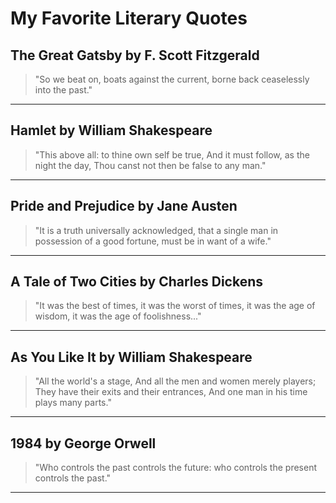 # My Favorite Literary Quotes

## The Great Gatsby by F. Scott Fitzgerald

> "So we beat on, boats against the current, borne back ceaselessly into the past."

---

## Hamlet by William Shakespeare

> "This above all: to thine own self be true,
And it must follow, as the night the day,
Thou canst not then be false to any man."

---

## Pride and Prejudice by Jane Austen

> "It is a truth universally acknowledged, that a single man in possession of a good fortune, must be in want of a wife."

---

## A Tale of Two Cities by Charles Dickens

> "It was the best of times, it was the worst of times, it was the age of wisdom, it was the age of foolishness..."

---

## As You Like It by William Shakespeare

> "All the world's a stage,
And all the men and women merely players;
They have their exits and their entrances,
And one man in his time plays many parts."

---
## 1984 by George Orwell

> "Who controls the past controls the future: who controls the present controls the past."

---